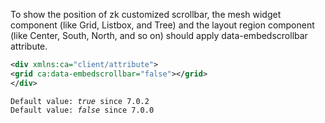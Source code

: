 To show the position of zk customized scrollbar, the mesh widget
component (like Grid, Listbox, and Tree) and the layout region component
(like Center, South, North, and so on) should apply data-embedscrollbar
attribute.

``` xml
<div xmlns:ca="client/attribute">
<grid ca:data-embedscrollbar="false"></grid>
</div>
```

`Default value: `*`true`*` since 7.0.2`  
`Default value: `*`false`*` since 7.0.0`
